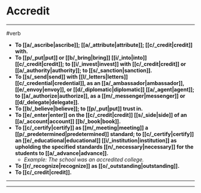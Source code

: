 # Accredit
---
#verb
- **To [[a/_ascribe|ascribe]]; [[a/_attribute|attribute]]; [[c/_credit|credit]] with.**
- **To [[p/_put|put]] or [[b/_bring|bring]] [[i/_into|into]] [[c/_credit|credit]]; to [[i/_invest|invest]] with [[c/_credit|credit]] or [[a/_authority|authority]]; to [[s/_sanction|sanction]].**
- **To [[s/_send|send]] with [[l/_letters|letters]] [[c/_credential|credential]], as an [[a/_ambassador|ambassador]], [[e/_envoy|envoy]], or [[d/_diplomatic|diplomatic]] [[a/_agent|agent]]; to [[a/_authorize|authorize]], as a [[m/_messenger|messenger]] or [[d/_delegate|delegate]].**
- **To [[b/_believe|believe]]; to [[p/_put|put]] trust in.**
- **To [[e/_enter|enter]] on the [[c/_credit|credit]] [[s/_side|side]] of an [[a/_account|account]] [[b/_book|book]].**
- **To [[c/_certify|certify]] as [[m/_meeting|meeting]] a [[p/_predetermined|predetermined]] standard; to [[c/_certify|certify]] an [[e/_educational|educational]] [[i/_institution|institution]] as upholding the specified standards [[n/_necessary|necessary]] for the students to [[a/_advance|advance]].**
	- _Example: The school was an accredited college._
- **To [[r/_recognize|recognize]] as [[o/_outstanding|outstanding]].**
- **To [[c/_credit|credit]].**
---
---
